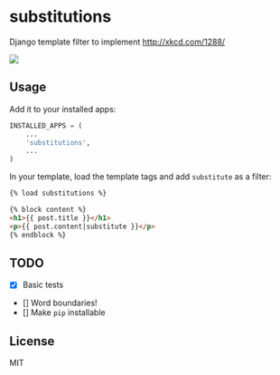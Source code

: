 substitutions
=============

Django template filter to implement <http://xkcd.com/1288/>

![](http://imgs.xkcd.com/comics/substitutions.png)


Usage
-----

Add it to your installed apps:

```python
INSTALLED_APPS = (
    ...
    'substitutions',
    ...
)
```

In your template, load the template tags and add `substitute` as a filter:

```html
{% load substitutions %}

{% block content %}
<h1>{{ post.title }}</h1>
<p>{{ post.content|substitute }}</p>
{% endblock %}
```

TODO
-----

- [x] Basic tests
- [] Word boundaries!
- [] Make `pip` installable


License
-------
MIT
